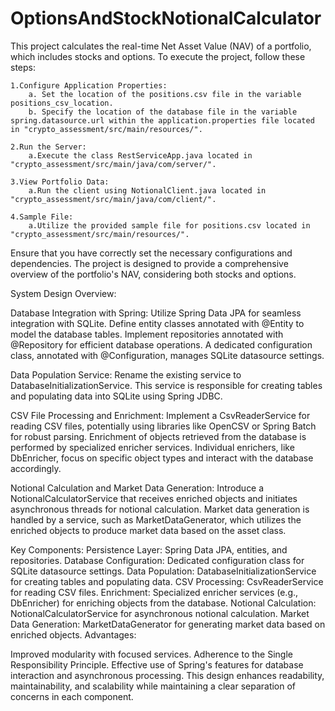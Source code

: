 # OptionsAndStockNotionalCalculator

This project calculates the real-time Net Asset Value (NAV) of a portfolio, which includes stocks and options. To execute the project, follow these steps:

    1.Configure Application Properties:
        a. Set the location of the positions.csv file in the variable positions_csv_location.
        b. Specify the location of the database file in the variable spring.datasource.url within the application.properties file located in "crypto_assessment/src/main/resources/".

    2.Run the Server:
        a.Execute the class RestServiceApp.java located in "crypto_assessment/src/main/java/com/server/".

    3.View Portfolio Data:
        a.Run the client using NotionalClient.java located in "crypto_assessment/src/main/java/com/client/".

    4.Sample File:
        a.Utilize the provided sample file for positions.csv located in "crypto_assessment/src/main/resources/".

Ensure that you have correctly set the necessary configurations and dependencies. The project is designed to provide a comprehensive overview of the portfolio's NAV, considering both stocks and options.

System Design Overview:

Database Integration with Spring:
Utilize Spring Data JPA for seamless integration with SQLite.
Define entity classes annotated with @Entity to model the database tables.
Implement repositories annotated with @Repository for efficient database operations.
A dedicated configuration class, annotated with @Configuration, manages SQLite datasource settings.

Data Population Service:
Rename the existing service to DatabaseInitializationService.
This service is responsible for creating tables and populating data into SQLite using Spring JDBC.

CSV File Processing and Enrichment:
Implement a CsvReaderService for reading CSV files, potentially using libraries like OpenCSV or Spring Batch for robust parsing.
Enrichment of objects retrieved from the database is performed by specialized enricher services.
Individual enrichers, like DbEnricher, focus on specific object types and interact with the database accordingly.

Notional Calculation and Market Data Generation:
Introduce a NotionalCalculatorService that receives enriched objects and initiates asynchronous threads for notional calculation.
Market data generation is handled by a service, such as MarketDataGenerator, which utilizes the enriched objects to produce market data based on the asset class.

Key Components:
Persistence Layer: Spring Data JPA, entities, and repositories.
Database Configuration: Dedicated configuration class for SQLite datasource settings.
Data Population: DatabaseInitializationService for creating tables and populating data.
CSV Processing: CsvReaderService for reading CSV files.
Enrichment: Specialized enricher services (e.g., DbEnricher) for enriching objects from the database.
Notional Calculation: NotionalCalculatorService for asynchronous notional calculation.
Market Data Generation: MarketDataGenerator for generating market data based on enriched objects.
Advantages:

Improved modularity with focused services.
Adherence to the Single Responsibility Principle.
Effective use of Spring's features for database interaction and asynchronous processing.
This design enhances readability, maintainability, and scalability while maintaining a clear separation of concerns in each component.

